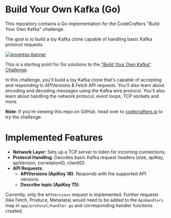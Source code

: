 # Build Your Own Kafka (Go)

This repository contains a Go implementation for the CodeCrafters "Build Your Own Kafka" challenge.

The goal is to build a toy Kafka clone capable of handling basic Kafka protocol requests.

[![progress-banner](https://backend.codecrafters.io/progress/kafka/8d73ea99-e90b-4704-9adc-09a12fab7d5a)](https://app.codecrafters.io/users/codecrafters-bot?r=2qF)

This is a starting point for Go solutions to the
["Build Your Own Kafka" Challenge](https://codecrafters.io/challenges/kafka).

In this challenge, you'll build a toy Kafka clone that's capable of accepting
and responding to APIVersions & Fetch API requests. You'll also learn about
encoding and decoding messages using the Kafka wire protocol. You'll also learn
about handling the network protocol, event loops, TCP sockets and more.

**Note**: If you're viewing this repo on GitHub, head over to
[codecrafters.io](https://codecrafters.io) to try the challenge.

# Implemented Features

*   **Network Layer**: Sets up a TCP server to listen for incoming connections.
*   **Protocol Handling**: Decodes basic Kafka request headers (size, apiKey, apiVersion, correlationID, clientID).
*   **API Requests**:
    *   **APIVersions (ApiKey 18)**: Responds with the supported API versions.
    *   **Describe topic (ApiKey 75)**: 

Currently, only the `APIVersions` request is implemented. Further requests (like Fetch, Produce, Metadata) would need to be added to the `ApiHandlers` map in `app/protocol/handler.go` and corresponding handler functions created.
